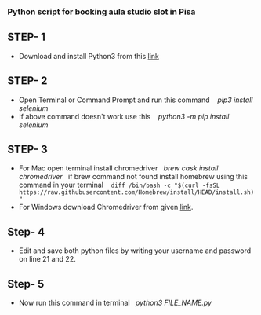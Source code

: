 ### Python script for booking aula studio slot in Pisa

## STEP- 1
 - Download and install Python3 from this [link](https://www.python.org/downloads/)
 
## STEP- 2
  - Open Terminal or Command Prompt and run this command  &nbsp;&nbsp; *pip3 install selenium*
  - If above command doesn't work use this &nbsp;&nbsp; *python3 -m pip install selenium*
  
## STEP- 3
   - For Mac open terminal install chromedriver &nbsp;&nbsp;*brew cask install chromedriver*&nbsp;&nbsp; if brew command not found install homebrew using this command in your terminal &nbsp;&nbsp; ```diff /bin/bash -c "$(curl -fsSL https://raw.githubusercontent.com/Homebrew/install/HEAD/install.sh)"```
   - For Windows download Chromedriver from given [link](https://chromedriver.chromium.org/downloads).
   
   
## Step- 4
   - Edit and save both python files by writing your username and password on line 21 and 22.
 
  
## Step- 5
 - Now run this command in terminal &nbsp;&nbsp;*python3 FILE_NAME.py*
  
